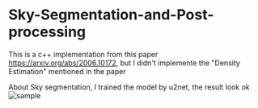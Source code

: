 # Sky-Segmentation-and-Post-processing
This is a c++ implementation from this paper https://arxiv.org/abs/2006.10172, but I didn't implemente the "Density Estimation" mentioned in the paper

About Sky segmentation, I trained the model by u2net, the result look ok
![sample](https://user-images.githubusercontent.com/52955431/129338183-ebfc6ad4-a97e-4bc5-9827-6d7872743d95.png)

